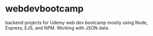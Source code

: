 # webdevbootcamp

backend projects for Udemy web dev bootcamp
mostly using Node, Express, EJS, and NPM.
Working with JSON data.